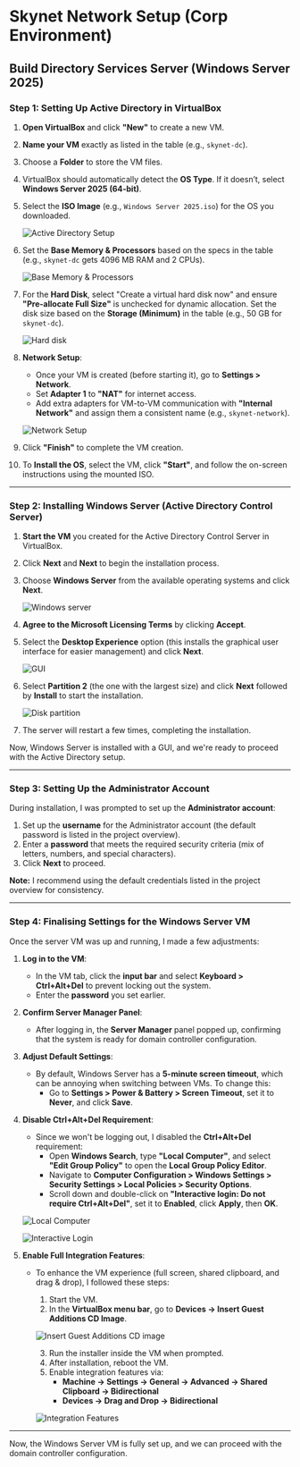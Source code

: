 # Skynet Network Setup (Corp Environment)

## Build Directory Services Server (Windows Server 2025)

### Step 1: Setting Up Active Directory in VirtualBox

1. **Open VirtualBox** and click **"New"** to create a new VM.
2. **Name your VM** exactly as listed in the table (e.g., `skynet-dc`).
3. Choose a **Folder** to store the VM files.
4. VirtualBox should automatically detect the **OS Type**. If it doesn’t, select **Windows Server 2025 (64-bit)**.
5. Select the **ISO Image** (e.g., `Windows Server 2025.iso`) for the OS you downloaded.
   
   ![Active Directory Setup](img/ad.png)
   
6. Set the **Base Memory & Processors** based on the specs in the table (e.g., `skynet-dc` gets 4096 MB RAM and 2 CPUs).

    ![Base Memory & Processors](img/ad1.png)

7. For the **Hard Disk**, select "Create a virtual hard disk now" and ensure **"Pre-allocate Full Size"** is unchecked for dynamic allocation. Set the disk size based on the **Storage (Minimum)** in the table (e.g., 50 GB for `skynet-dc`).
   
    ![Hard disk](img/ad2.png)

8. **Network Setup**: 
   - Once your VM is created (before starting it), go to **Settings > Network**.
   - Set **Adapter 1** to **"NAT"** for internet access.
   - Add extra adapters for VM-to-VM communication with **"Internal Network"** and assign them a consistent name (e.g., `skynet-network`).

    ![Network Setup](img/ad3.png)

9. Click **"Finish"** to complete the VM creation.
10. To **Install the OS**, select the VM, click **"Start"**, and follow the on-screen instructions using the mounted ISO.

---

### Step 2: Installing Windows Server (Active Directory Control Server)

1. **Start the VM** you created for the Active Directory Control Server in VirtualBox.
2. Click **Next** and **Next** to begin the installation process.
3. Choose **Windows Server** from the available operating systems and click **Next**.
   
   ![Windows server](img/ad4.png)

4. **Agree to the Microsoft Licensing Terms** by clicking **Accept**.
5. Select the **Desktop Experience** option (this installs the graphical user interface for easier management) and click **Next**.

   ![GUI](img/ad5.png)

6. Select **Partition 2** (the one with the largest size) and click **Next** followed by **Install** to start the installation.

   ![Disk partition](img/ad6.png)

7. The server will restart a few times, completing the installation.

Now, Windows Server is installed with a GUI, and we're ready to proceed with the Active Directory setup.

---

### Step 3: Setting Up the Administrator Account

During installation, I was prompted to set up the **Administrator account**:

1. Set up the **username** for the Administrator account (the default password is listed in the project overview).
2. Enter a **password** that meets the required security criteria (mix of letters, numbers, and special characters).
3. Click **Next** to proceed.

**Note:** I recommend using the default credentials listed in the project overview for consistency.

---

### Step 4: Finalising Settings for the Windows Server VM

Once the server VM was up and running, I made a few adjustments:

1. **Log in to the VM**:
   - In the VM tab, click the **input bar** and select **Keyboard > Ctrl+Alt+Del** to prevent locking out the system.
   - Enter the **password** you set earlier.

2. **Confirm Server Manager Panel**:
   - After logging in, the **Server Manager** panel popped up, confirming that the system is ready for domain controller configuration.

3. **Adjust Default Settings**:
   - By default, Windows Server has a **5-minute screen timeout**, which can be annoying when switching between VMs. To change this:
     - Go to **Settings > Power & Battery > Screen Timeout**, set it to **Never**, and click **Save**.

4. **Disable Ctrl+Alt+Del Requirement**:
   - Since we won't be logging out, I disabled the **Ctrl+Alt+Del** requirement:
     - Open **Windows Search**, type **"Local Computer"**, and select **"Edit Group Policy"** to open the **Local Group Policy Editor**.
     - Navigate to **Computer Configuration > Windows Settings > Security Settings > Local Policies > Security Options**.
     - Scroll down and double-click on **"Interactive login: Do not require Ctrl+Alt+Del"**, set it to **Enabled**, click **Apply**, then **OK**.

   ![Local Computer](img/ad7.png)

   ![Interactive Login](img/ad8.png)

5. **Enable Full Integration Features**:
   - To enhance the VM experience (full screen, shared clipboard, and drag & drop), I followed these steps:
     1. Start the VM.
     2. In the **VirtualBox menu bar**, go to **Devices → Insert Guest Additions CD Image**.

     ![Insert Guest Additions CD image](img/insertcdimage.png)

     3. Run the installer inside the VM when prompted.
     4. After installation, reboot the VM.
     5. Enable integration features via:
        - **Machine → Settings → General → Advanced → Shared Clipboard → Bidirectional**
        - **Devices → Drag and Drop → Bidirectional**

     ![Integration Features](img/integration.png)

---

Now, the Windows Server VM is fully set up, and we can proceed with the domain controller configuration.
